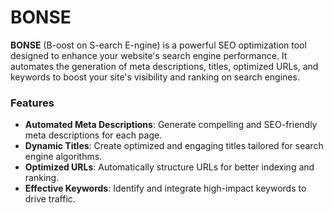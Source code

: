 # BONSE

**BONSE** (B-oost on S-earch E-ngine) is a powerful SEO optimization tool designed to enhance your website's search engine performance. It automates the generation of meta descriptions, titles, optimized URLs, and keywords to boost your site's visibility and ranking on search engines.

### Features

- **Automated Meta Descriptions**: Generate compelling and SEO-friendly meta descriptions for each page.
- **Dynamic Titles**: Create optimized and engaging titles tailored for search engine algorithms.
- **Optimized URLs**: Automatically structure URLs for better indexing and ranking.
- **Effective Keywords**: Identify and integrate high-impact keywords to drive traffic.
